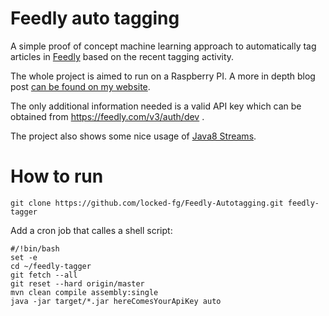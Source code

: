 # Feedly auto tagging
A simple proof of concept machine learning approach to automatically tag articles 
in [Feedly](http://www.feedly.com) based on the recent tagging activity.

The whole project is aimed to run on a Raspberry PI. A more in depth blog post 
[can be found on my website](http://www.locked.de/?p=1225).

The only additional information needed is a valid API key which can be obtained
from https://feedly.com/v3/auth/dev .

The project also shows some nice usage of [Java8 Streams](http://www.oracle.com/technetwork/articles/java/ma14-java-se-8-streams-2177646.html).

# How to run
```
git clone https://github.com/locked-fg/Feedly-Autotagging.git feedly-tagger
```
Add a cron job that calles a shell script:
```
#/!bin/bash
set -e
cd ~/feedly-tagger
git fetch --all
git reset --hard origin/master
mvn clean compile assembly:single
java -jar target/*.jar hereComesYourApiKey auto
```